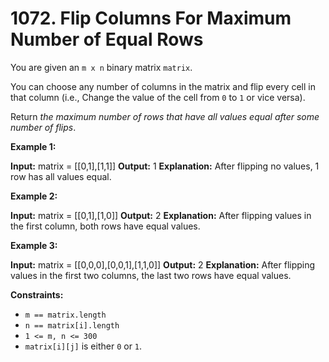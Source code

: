 # 1072. Flip Columns For Maximum Number of Equal Rows 

You are given an `m x n` binary matrix `matrix`.

You can choose any number of columns in the matrix and flip every cell in that column (i.e., Change the value of the cell from `0` to `1` or vice versa).

Return _the maximum number of rows that have all values equal after some number of flips_.

**Example 1:**

**Input:** matrix = [[0,1],[1,1]]
**Output:** 1
**Explanation:** After flipping no values, 1 row has all values equal.

**Example 2:**

**Input:** matrix = [[0,1],[1,0]]
**Output:** 2
**Explanation:** After flipping values in the first column, both rows have equal values.

**Example 3:**

**Input:** matrix = [[0,0,0],[0,0,1],[1,1,0]]
**Output:** 2
**Explanation:** After flipping values in the first two columns, the last two rows have equal values.

**Constraints:**

- `m == matrix.length`
- `n == matrix[i].length`
- `1 <= m, n <= 300`
- `matrix[i][j]` is either `0` or `1`.